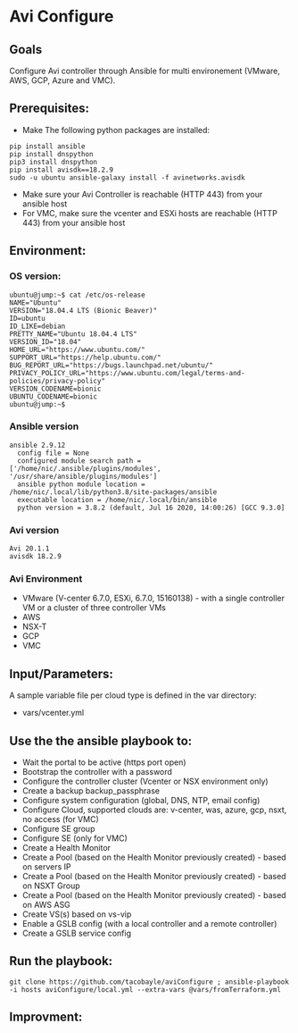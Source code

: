 # Avi Configure

## Goals
Configure Avi controller through Ansible for multi environement (VMware, AWS, GCP, Azure and VMC).

## Prerequisites:
- Make The following python packages are installed:
```
pip install ansible
pip install dnspython
pip3 install dnspython
pip install avisdk==18.2.9
sudo -u ubuntu ansible-galaxy install -f avinetworks.avisdk
```
- Make sure your Avi Controller is reachable (HTTP 443) from your ansible host
- For VMC, make sure the vcenter and ESXi hosts are reachable (HTTP 443) from your ansible host

## Environment:

### OS version:

```
ubuntu@jump:~$ cat /etc/os-release
NAME="Ubuntu"
VERSION="18.04.4 LTS (Bionic Beaver)"
ID=ubuntu
ID_LIKE=debian
PRETTY_NAME="Ubuntu 18.04.4 LTS"
VERSION_ID="18.04"
HOME_URL="https://www.ubuntu.com/"
SUPPORT_URL="https://help.ubuntu.com/"
BUG_REPORT_URL="https://bugs.launchpad.net/ubuntu/"
PRIVACY_POLICY_URL="https://www.ubuntu.com/legal/terms-and-policies/privacy-policy"
VERSION_CODENAME=bionic
UBUNTU_CODENAME=bionic
ubuntu@jump:~$
```

### Ansible version

```
ansible 2.9.12
  config file = None
  configured module search path = ['/home/nic/.ansible/plugins/modules', '/usr/share/ansible/plugins/modules']
  ansible python module location = /home/nic/.local/lib/python3.8/site-packages/ansible
  executable location = /home/nic/.local/bin/ansible
  python version = 3.8.2 (default, Jul 16 2020, 14:00:26) [GCC 9.3.0]
```

### Avi version

```
Avi 20.1.1
avisdk 18.2.9
```

### Avi Environment

- VMware (V-center 6.7.0, ESXi, 6.7.0, 15160138) - with a single controller VM or a cluster of three controller VMs
- AWS
- NSX-T
- GCP
- VMC

## Input/Parameters:

A sample variable file per cloud type is defined in the var directory:
- vars/vcenter.yml

## Use the the ansible playbook to:
- Wait the portal to be active (https port open)
- Bootstrap the controller with a password
- Configure the controller cluster (Vcenter or NSX environment only)
- Create a backup backup_passphrase
- Configure system configuration (global, DNS, NTP, email config)
- Configure Cloud, supported clouds are: v-center, was, azure, gcp, nsxt, no access (for VMC)
- Configure SE group
- Configure SE (only for VMC)
- Create a Health Monitor
- Create a Pool (based on the Health Monitor previously created) -  based on servers IP
- Create a Pool (based on the Health Monitor previously created) -  based on NSXT Group
- Create a Pool (based on the Health Monitor previously created) -  based on AWS ASG
- Create VS(s) based on vs-vip
- Enable a GSLB config (with a local controller and a remote controller)
- Create a GSLB service config

## Run the playbook:
```
git clone https://github.com/tacobayle/aviConfigure ; ansible-playbook -i hosts aviConfigure/local.yml --extra-vars @vars/fromTerraform.yml
```

## Improvment:
